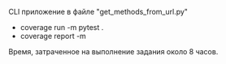 CLI приложение в файле "get_methods_from_url.py"

* coverage run -m pytest .
* coverage report -m

Время, затраченное на выполнение задания около 8 часов.

